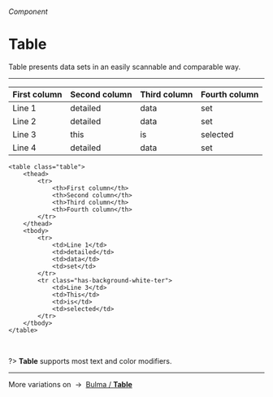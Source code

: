 <h6 class="subtitle is-5 has-text-grey has-text-weight-semibold">Component</h6><h1 class="title is-1 has-text-weight-bold">Table</h1>
<p class="subtitle is-5">
    <span class="has-text-weight-semibold">Table</span> presents data sets in an easily scannable and comparable way.
</p>

<hr class="is-large is-visible">

<div class="box has-background-white is-relaxed is-marginless">
    <table class="table">
        <thead>
            <tr>
                <th>First column</th>
                <th>Second column</th>
                <th>Third column</th>
                <th>Fourth column</th>
            </tr>
        </thead>
        <tbody>
            <tr>
                <td>Line 1</td>
                <td>detailed</td>
                <td>data</td>
                <td>set</td>
            </tr>
            <tr>
                <td>Line 2</td>
                <td>detailed</td>
                <td>data</td>
                <td>set</td>
            </tr>
            <tr class="has-background-white-ter">
                <td>Line 3</td>
                <td>this</td>
                <td>is</td>
                <td>selected</td>
            </tr>
            <tr>
                <td>Line 4</td>
                <td>detailed</td>
                <td>data</td>
                <td>set</td>
            </tr>
        </tbody>
    </table>
</div>

    <table class="table">
        <thead>
            <tr>
                <th>First column</th>
                <th>Second column</th>
                <th>Third column</th>
                <th>Fourth column</th>
            </tr>
        </thead>
        <tbody>
            <tr>
                <td>Line 1</td>
                <td>detailed</td>
                <td>data</td>
                <td>set</td>
            </tr>
            <tr class="has-background-white-ter">
                <td>Line 3</td>
                <td>This</td>
                <td>is</td>
                <td>selected</td>
            </tr>
        </tbody>
    </table>

<br>

?> **Table** supports most text and color modifiers.

<hr>

<div class="box is-bordered">
    More variations on &nbsp;→&nbsp; <a href="http://bulma.io/documentation/elements/table/" target="blank">Bulma / <strong>Table</strong></a>
</div>
